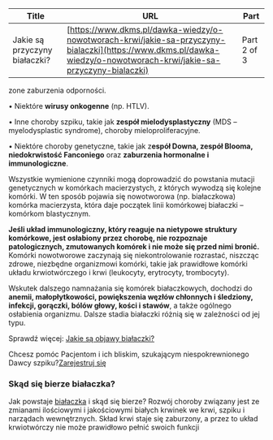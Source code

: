| **Title**       | **URL**           | **Part**              |
|-----------------|-------------------|-----------------------|
| Jakie są przyczyny białaczki?          | [https://www.dkms.pl/dawka-wiedzy/o-nowotworach-krwi/jakie-sa-przyczyny-bialaczki](https://www.dkms.pl/dawka-wiedzy/o-nowotworach-krwi/jakie-sa-przyczyny-bialaczki)    | Part 2 of 3          |

zone zaburzenia odporności. 


• Niektóre **wirusy onkogenne** (np. HTLV).


• Inne choroby szpiku, takie jak **zespół mielodysplastyczny** (MDS – myelodysplastic syndrome), choroby mieloproliferacyjne. 


• Niektóre choroby genetyczne, takie jak z**espół Downa, zespół Blooma, niedokrwistość Fanconiego** oraz **zaburzenia hormonalne i immunologiczne**. 


Wszystkie wymienione czynniki mogą doprowadzić do powstania mutacji genetycznych w komórkach macierzystych, z których wywodzą się kolejne komórki. W ten sposób pojawia się nowotworowa (np. białaczkowa) komórka macierzysta, która daje początek linii komórkowej białaczki – komórkom blastycznym. 


**Jeśli układ immunologiczny, który reaguje na nietypowe struktury komórkowe, jest osłabiony przez chorobę, nie rozpoznaje patologicznych, zmutowanych komórek i nie może się przed nimi bronić.** Komórki nowotworowe zaczynają się niekontrolowanie rozrastać, niszcząc zdrowe, niezbędne organizmowi komórki, takie jak prawidłowe komórki układu krwiotwórczego i krwi (leukocyty, erytrocyty, trombocyty). 


Wskutek dalszego namnażania się komórek białaczkowych, dochodzi do **anemii, małopłytkowości, powiększenia węzłów chłonnych i śledziony, infekcji, gorączki, bólów głowy, kości i stawów**, a także ogólnego osłabienia organizmu. Dalsze stadia białaczki różnią się w zależności od jej typu. 


Sprawdź więcej: [Jakie są objawy białaczki?](/dawka-wiedzy/o-nowotworach-krwi/jakie-sa-objawy-bialaczki "Jakie są objawy białaczki?")


Chcesz pomóc Pacjentom i ich bliskim, szukającym niespokrewnionego Dawcy szpiku?[Zarejestruj się](/zarejestruj-sie-teraz "Zarejestruj sie teraz")
### Skąd się bierze białaczka?


Jak powstaje [białaczka](https://www.dkms.pl/dawka-wiedzy/o-nowotworach-krwi/bialaczka) i skąd się bierze? Rozwój choroby związany jest ze zmianami ilościowymi i jakościowymi białych krwinek we krwi, szpiku i narządach wewnętrznych. Skład krwi staje się zaburzony, a przez to układ krwiotwórczy nie może prawidłowo pełnić swoich funkcji
